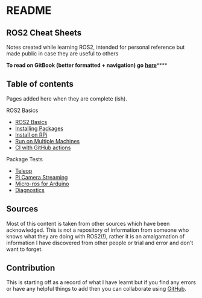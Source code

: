 # README

## ROS2 Cheat Sheets

Notes created while learning ROS2, intended for personal reference but made public in case they are useful to others

**To read on GitBook \(better formatted + navigation\) go** [**here**](https://n-fry.gitbook.io/ros2-notes/)\*\*\*\*

## Table of contents

Pages added here when they are complete \(ish\).

ROS2 Basics

* [ROS2 Basics](ros2-basics-1/ros2-basics.md)
* [Installing Packages](ros2-basics-1/installing-packages.md)
* [Install on RPi](ros2-basics-1/install-on-rpi.md)
* [Run on Multiple Machines](ros2-basics-1/run-on-multiple-platforms.md)
* [CI with GitHub actions](ros2-basics-1/github-actions.md)

Package Tests 

* [Teleop](package-tests/teleop.md)
* [Pi Camera Streaming](package-tests/picam.md)
* [Micro-ros for Arduino](package-tests/micro-ros-for-arduino-ide.md)
* [Diagnostics](package-tests/diagnostics.md)



## Sources

Most of this content is taken from other sources which have been acknowledged. This is not a repository of information from someone who knows what they are doing with ROS2\(!\), rather it is an amalgamation of information I have discovered from other people or trial and error and don't want to forget.

## Contribution

This is starting off as a record of what I have learnt but if you find any errors or have any helpful things to add then you can collaborate using [GitHub](https://github.com/nfry321/ROS2_cheat_sheets/).

